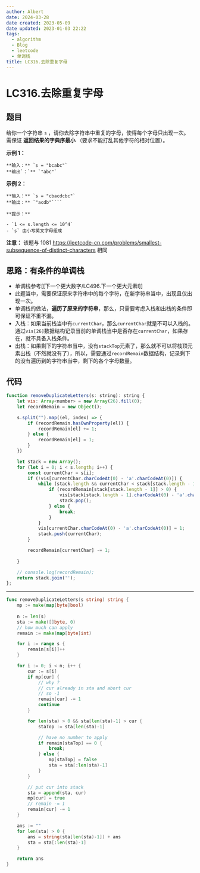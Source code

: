 ```yaml
---
author: Albert
date: 2024-03-28
date created: 2023-05-09
date updated: 2023-01-03 22:22
tags:
  - algorithm
  - Blog
  - leetcode
  - 单调栈
title: LC316.去除重复字母
---
```


# LC316.去除重复字母

## 题目

给你一个字符串 `s` ，请你去除字符串中重复的字母，使得每个字母只出现一次。需保证 **返回结果的字典序最小** （要求不能打乱其他字符的相对位置）。

**示例 1：** 

```
**输入：** `s = "bcabc"`
**输出`：`** `"abc"`
```

**示例 2：** 

```
**输入：** `s = "cbacdcbc"`
**输出：** `"acdb"````

**提示：** 

- `1 <= s.length <= 10^4`
- `s` 由小写英文字母组成
```

**注意：** 该题与 1081 <a href="https://leetcode-cn.com/problems/smallest-subsequence-of-distinct-characters">https://leetcode-cn.com/problems/smallest-subsequence-of-distinct-characters</a> 相同

## 思路：有条件的单调栈

- 单调栈参考[[下一个更大数字/LC496.下一个更大元素I]]
- 此题当中，需要保证原来字符串中的每个字符，在新字符串当中，出现且仅出现一次。
- 单调栈的做法，**遍历了原来的字符串**，那么，只需要考虑入栈和出栈的条件即可保证不重不漏。
- 入栈：如果当前栈当中有`currentChar`，那么`currentChar`就是不可以入栈的。通过`vis[26]`数据结构记录当前的单调栈当中是否存在`currentChar`，如果存在，就不具备入栈条件。
- 出栈：如果剩下的字符串当中，没有`stackTop`元素了，那么就不可以将栈顶元素出栈（不然就没有了），所以，需要通过`recordRemain`数据结构，记录剩下的没有遍历到的字符串当中，剩下的各个字母数量。

## 代码

```js
function removeDuplicateLetters(s: string): string {
    let vis: Array<number> = new Array(26).fill(0);
    let recordRemain = new Object();

    s.split("").map((el, index) => {
        if (recordRemain.hasOwnProperty(el)) {
            recordRemain[el] += 1;
        } else {
            recordRemain[el] = 1;
        }
    })

    let stack = new Array();
    for (let i = 0; i < s.length; i++) {
        const currentChar = s[i];
        if (!vis[currentChar.charCodeAt(0) - 'a'.charCodeAt(0)]) {
            while (stack.length && currentChar < stack[stack.length - 1]) {
                if (recordRemain[stack[stack.length - 1]] > 0) {
                    vis[stack[stack.length - 1].charCodeAt(0) - 'a'.charCodeAt(0)] = 0;
                    stack.pop();
                } else {
                    break;
                }
            }
            vis[currentChar.charCodeAt(0) - 'a'.charCodeAt(0)] = 1;
            stack.push(currentChar);
        }

        recordRemain[currentChar] -= 1;
        
    }

    // console.log(recordRemain);
    return stack.join('');
};
```

---

```go
func removeDuplicateLetters(s string) string { 
    mp := make(map[byte]bool)
    
    n := len(s) 
    sta := make([]byte, 0)
    // how much can apply
    remain := make(map[byte]int)

    for i := range s {
        remain[s[i]]++
    }

    for i := 0; i < n; i++ {
        cur := s[i]
        if mp[cur] {
            // why ?
            // cur already in sta and abort cur
            // so -1
            remain[cur] -= 1
            continue
        }

        for len(sta) > 0 && sta[len(sta)-1] > cur {
            staTop := sta[len(sta)-1]

            // have no number to apply
            if remain[staTop] == 0 {
                break;
            } else {
                mp[staTop] = false
                sta = sta[:len(sta)-1]
            }
        }

        // put cur into stack
        sta = append(sta, cur)
        mp[cur] = true
        // remain -= 1
        remain[cur] -= 1
    }

    ans := ""
    for len(sta) > 0 {
        ans = string(sta[len(sta)-1]) + ans
        sta = sta[:len(sta)-1]
    }

    return ans
}
```